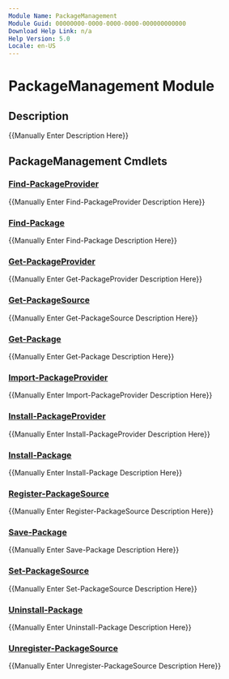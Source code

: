 ```yaml
---
Module Name: PackageManagement
Module Guid: 00000000-0000-0000-0000-000000000000
Download Help Link: n/a
Help Version: 5.0
Locale: en-US
---
```


# PackageManagement Module
## Description
{{Manually Enter Description Here}}

## PackageManagement Cmdlets
### [Find-PackageProvider](Find-PackageProvider.md)
{{Manually Enter Find-PackageProvider Description Here}}

### [Find-Package](Find-Package.md)
{{Manually Enter Find-Package Description Here}}

### [Get-PackageProvider](Get-PackageProvider.md)
{{Manually Enter Get-PackageProvider Description Here}}

### [Get-PackageSource](Get-PackageSource.md)
{{Manually Enter Get-PackageSource Description Here}}

### [Get-Package](Get-Package.md)
{{Manually Enter Get-Package Description Here}}

### [Import-PackageProvider](Import-PackageProvider.md)
{{Manually Enter Import-PackageProvider Description Here}}

### [Install-PackageProvider](Install-PackageProvider.md)
{{Manually Enter Install-PackageProvider Description Here}}

### [Install-Package](Install-Package.md)
{{Manually Enter Install-Package Description Here}}

### [Register-PackageSource](Register-PackageSource.md)
{{Manually Enter Register-PackageSource Description Here}}

### [Save-Package](Save-Package.md)
{{Manually Enter Save-Package Description Here}}

### [Set-PackageSource](Set-PackageSource.md)
{{Manually Enter Set-PackageSource Description Here}}

### [Uninstall-Package](Uninstall-Package.md)
{{Manually Enter Uninstall-Package Description Here}}

### [Unregister-PackageSource](Unregister-PackageSource.md)
{{Manually Enter Unregister-PackageSource Description Here}}

